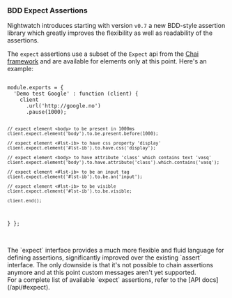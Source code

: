 ### BDD Expect Assertions

Nightwatch introduces starting with version `v0.7` a new BDD-style assertion library which greatly improves the flexibility as well as readability of the assertions.
 
The `expect` assertions use a subset of the `Expect` api from the [Chai framework](http://chaijs.com/api/bdd/) and are available for elements only at this point. Here's an example:

<div class="sample-test">
<pre data-language="javascript"><code class="language-javascript">
module.exports = {
  'Demo test Google' : function (client) {
    client
      .url('http://google.no')
      .pause(1000);
    
    // expect element <body> to be present in 1000ms
    client.expect.element('body').to.be.present.before(1000);
    
    // expect element <#lst-ib> to have css property 'display'
    client.expect.element('#lst-ib').to.have.css('display');
    
    // expect element <body> to have attribute 'class' which contains text 'vasq'
    client.expect.element('body').to.have.attribute('class').which.contains('vasq');
    
    // expect element <#lst-ib> to be an input tag
    client.expect.element('#lst-ib').to.be.an('input');
    
    // expect element <#lst-ib> to be visible
    client.expect.element('#lst-ib').to.be.visible;
    
    client.end();
  }
};
</code></pre>
</div>

<br>
The `expect` interface provides a much more flexible and fluid language for defining assertions, significantly improved over the existing `assert` interface. The only downside is that it's not possible to chain assertions anymore and at this point custom messages aren't yet supported.

<br>
For a complete list of available `expect` assertions, refer to the [API docs](/api/#expect).